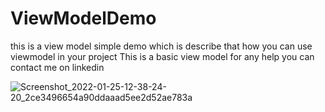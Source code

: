 # ViewModelDemo
this is a view model simple demo which is describe that how you can use viewmodel in your project
This is a basic view model 
for any help you can contact me on linkedin

![Screenshot_2022-01-25-12-38-24-20_2ce3496654a90ddaaad5ee2d52ae783a](https://user-images.githubusercontent.com/42467336/150928295-053fffda-a42b-4411-9575-399803b5ed1b.jpg)

